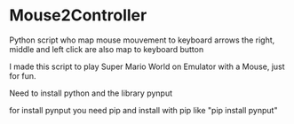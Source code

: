 # Mouse2Controller

Python script who map mouse mouvement to keyboard arrows
the right, middle and left click are also map to keyboard button

I made this script to play Super Mario World on Emulator with a Mouse, just for fun.

Need to install python and the library pynput

for install pynput you need pip and install with pip like "pip install pynput"

